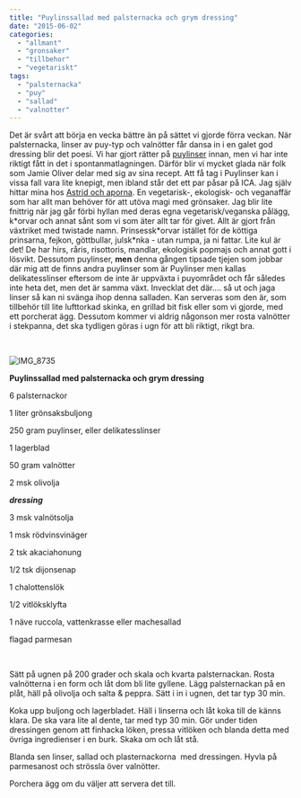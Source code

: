 ```yaml
---
title: "Puylinssallad med palsternacka och grym dressing"
date: "2015-06-02"
categories: 
  - "allmant"
  - "gronsaker"
  - "tillbehor"
  - "vegetariskt"
tags: 
  - "palsternacka"
  - "puy"
  - "sallad"
  - "valnotter"
---
```


Det är svårt att börja en vecka bättre än på sättet vi gjorde förra veckan. När palsternacka, linser av puy-typ och valnötter får dansa in i en galet god dressing blir det poesi. Vi har gjort rätter på [puylinser](http://import.local/2014/02/03/puylinser/) innan, men vi har inte riktigt fått in det i spontanmatlagningen. Därför blir vi mycket glada när folk som Jamie Oliver delar med sig av sina recept. Att få tag i Puylinser kan i vissa fall vara lite knepigt, men ibland står det ett par påsar på ICA. Jag själv hittar mina hos [Astrid och aporna](http://astridochaporna.se/). En vegetarisk-, ekologisk- och veganaffär som har allt man behöver för att utöva magi med grönsaker. Jag blir lite fnittrig när jag går förbi hyllan med deras egna vegetarisk/veganska pålägg, k\*orvar och annat sånt som vi som äter allt tar för givet. Allt är gjort från växtriket med twistade namn. Prinsessk\*orvar istället för de köttiga prinsarna, fejkon, göttbullar, julsk\*nka - utan rumpa, ja ni fattar. Lite kul är det! De har hirs, råris, risottoris, mandlar, ekologisk popmajs och annat gott i lösvikt. Dessutom puylinser, **men** denna gången tipsade tjejen som jobbar där mig att de finns andra puylinser som är Puylinser men kallas delikatesslinser eftersom de inte är uppväxta i puyområdet och får således inte heta det, men det är samma växt. Invecklat det där.... så ut och jaga linser så kan ni svänga ihop denna salladen. Kan serveras som den är, som tillbehör till lite lufttorkad skinka, en grillad bit fisk eller som vi gjorde, med ett porcherat ägg. Dessutom kommer vi aldrig någonson mer rosta valnötter i stekpanna, det ska tydligen göras i ugn för att bli riktigt, rikgt bra.

 

![IMG_8735](/static/img/IMG_8735-1020x680.jpg)

**Puylinssallad med palsternacka och grym dressing** 

6 palsternackor

1 liter grönsaksbuljong

250 gram puylinser, eller delikatesslinser

1 lagerblad

50 gram valnötter

2 msk olivolja

_**dressing**_

3 msk valnötsolja

1 msk rödvinsvinäger

2 tsk akaciahonung

1/2 tsk dijonsenap

1 chalottenslök

1/2 vitlöksklyfta

1 näve ruccola, vattenkrasse eller machesallad

flagad parmesan

 

Sätt på ugnen på 200 grader och skala och kvarta palsternackan. Rosta valnötterna i en form och låt dom bli lite gyllene. Lägg palsternackan på en plåt, häll på olivolja och salta & peppra. Sätt i in i ugnen, det tar typ 30 min.

Koka upp buljong och lagerbladet. Häll i linserna och låt koka till de känns klara. De ska vara lite al dente, tar med typ 30 min. Gör under tiden dressingen genom att finhacka löken, pressa vitlöken och blanda detta med övriga ingredienser i en burk. Skaka om och låt stå.

Blanda sen linser, sallad och plasternackorna  med dressingen. Hyvla på parmesanost och strössla över valnötter.

Porchera ägg om du väljer att servera det till.
